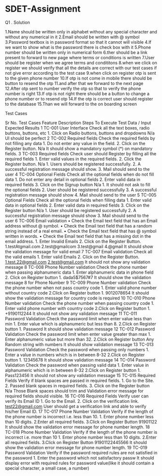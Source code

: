 # SDET-Assignment
Q1 . Solution 

1.Name should be written only in alphabet without any special character and without any numerical in it
2.Email should be written with @ symbol
3.Password textbox is in password format so that it cannot will visible
4.If we want to show what is the password there is check box with it 
5.Phone number should be written only in numerical form
6.ther should be a link present to forward to new page where terms or conditions is written 
7.User should be register when we agree terms and condititons
8.when we click on register we should verify that all the details are correct with our test cases if not give error according to the test case
9.when click on register otp is sent to the given phone number
10.If otp is not come in mobile there should be button to resend the otp 
11.and after that we forward to the next page 
12.After otp sent to number verify the otp so that to verify the phone number is right
13.If otp is not right there should be a button to change a phone number or to resend otp 
14.If the otp is correct user should register to the database
15.Than we will forward to the on boarding screen 



Test Cases 

Sr No.	Test Cases	Feature	Description	Steps To Execute	Test Data / Input	Expected Results
1	TC-001	User Interface	Check all the text boxes, radio buttons, buttons, etc	1. Click on Radio buttons, buttons and dropdowns	N/a	UI should be perfect
2	TC-002	Required fields	Check the required fields by not filling any data	1. Do not enter any value in the field.
2. Click on the Register button.	N/a	It should show a mandatory symbol (*) on mandatory fields.
3	TC-003	Required fields	Check user should Register by filling all the required fields	1. Enter valid values in the required fields.
2. Click the Register button.	N/a	1. Users should be registered successfully.
2. A successful registration message should show.
3. Mail should send to the user
4	TC-004	Optional Fields	Check all the optional fields when do not fill data	1. Do not enter any detail in optional fields
2. Enter valid data in required fields
3. Click on the Signup button	N/a	1. It should not ask to fill the optional fields
2. User should be registered successfully
3. A successful registration message should show
4. Mail should send to the user
5	TC-005	Optional Fields	Check all the optional fields when filling data	1. Enter valid data in optional fields
2. Enter valid data in required fields
3. Click on the Register button	N/a	1. User should be registered successfully
2. A successful registration message should show
3. Mail should send to the user
6	TC-006	Email validation	• Check the Email text field that has an Email address without @ symbol. • Check the Email text field that has a random string instead of a real email. • Check the Email text field that has @ symbol written in words. • Check the Email text field that has a missing dot in the email address.	1. Enter Invalid Emails
2. Click on the Register Button.	1.testAtgmail.com
2.test@gmailcom
3.test@gmail
4.@gmail	It should show the validation message for valid email
7	TC-007	Email validation	Check all the valid emails	1. Enter valid Emails
2. Click on the Register Button.	1.test.22@gmail.com
2.test@gmail.com	It should not show any validation message
8	TC-008	Phone Number validation	Check the phone number when passing alphanumeric data	1. Enter alphanumeric data in phone field
2. Click on Register button	1. dada5$7567#7	It should show the validation message 8 for Phone Number
9	TC-009	Phone Number validation	Check the phone number when not pass country code	1. Enter valid phone number without country code
2.Click on Register button	1. 9012078654	It should show the validation message for country code is required
10	TC-010	Phone Number validation	Check the phone number when passing country code	1. Enter valid phone number with country code
2.Click on Register button	1. +9190112244	It should not show any validation message
11	TC-011	Password Validation	Check the password limit when enter value less than min	1. Enter value which is alphanumeric but less than 8.
2.Click on Register button	1. Password	It should show validation message
12	TC-012	Password Validation	Check the password limit when enter value greater than max	1. Enter alphanumeric value but more than 32.
2.Click on Register button	Any Random string with numbers	It should show validation message
13	TC-013	Password Validation	Check the password when passing only numbers	1. Enter a value in numbers which is in between 8-32
2.Click on Register button	1. 12345678	It should show validation message
14	TC-014	Password Validation	Check the password when passing valid data	1. Enter value in alphanumeric which is in between 8-32
2.Click on Register button	1. Pass123456	It should not show any validation message
15	TC-015	Required Fields	Verify if blank spaces are passed in required fields.	1. Go to the Site.
2. Passed blank spaces in required fields.
3. Click on the Register button	N/a	Those Blank spaces should trim and Validation error message for required fields should visible.
16	TC-016	Required Fields	Verify user can verify its Email ID	1. Go to the Email.
2. Click on the verification link.	test22@gmail.com	User should get a verification link and able to verify his/her Email ID.
17	TC-017	Phone Number Validation	Verify if the length of the phone number is incorrect i.e. less than 10.	1. Enter phone number less than 10 digits.
2.Enter all required fields.
3.Click on Register Button	91901122	It should show the validation error message for phone number length.
18	TC-018	Phone Number Validation	Verify if the length of the phone number is incorrect i.e. more than 10	1. Enter phone number less than 10 digits.
2.Enter all required fields.
3.Click on Register Button	91901122445566	It should show the validation error message for phone number length.
19	TC-019	Password Validation	Verify if the password required rules are not satisfied in the password	1. Enter the password which not satisfactory	passw	It should display error with required rules for password value(like it should contain a special character, a small case, a number)

